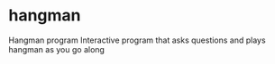 # hangman
Hangman program
Interactive program that asks questions and plays hangman as you go along
